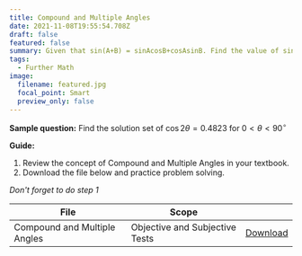 ```yaml
---
title: Compound and Multiple Angles
date: 2021-11-08T19:55:54.708Z
draft: false
featured: false
summary: Given that sin(A+B) = sinAcosB+cosAsinB. Find the value of sin 105.
tags:
  - Further Math
image:
  filename: featured.jpg
  focal_point: Smart
  preview_only: false
---
```


**Sample question:**  Find the solution set of $\cos 2\theta = 0.4823$ for $0 < \theta < 90^\circ$

**Guide:**
1. Review the concept of Compound and Multiple Angles in your textbook.
2. Download the file below and practice problem solving.

_Don't forget to do step 1_

| File                       |  Scope                       |             |
| -------------------------- |------------------------------| ----------- |
| Compound and Multiple Angles     | Objective and Subjective Tests    | [Download](https://drive.google.com/uc?export=download&id=1WGkbDgxKdviMxDjQP7OKNGvLoRgDq_xp)       |


